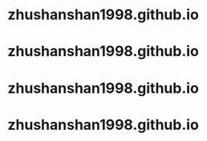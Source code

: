 # zhushanshan1998.github.io
# zhushanshan1998.github.io
# zhushanshan1998.github.io
# zhushanshan1998.github.io
